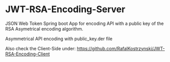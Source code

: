 # JWT-RSA-Encoding-Server
JSON Web Token Spring boot App for encoding API with a public key of the RSA Asymetrical encoding algorithm.

Asymmetrical API encoding with public_key.der file

Also check the Client-Side under:
https://github.com/RafalKostrzynski/JWT-RSA-Encoding-Client
